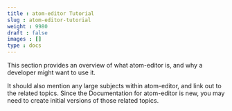 ```yaml
---
title : atom-editor Tutorial
slug : atom-editor-tutorial
weight : 9980
draft : false
images : []
type : docs
---
```


This section provides an overview of what atom-editor is, and why a developer might want to use it.

It should also mention any large subjects within atom-editor, and link out to the related topics.  Since the Documentation for atom-editor is new, you may need to create initial versions of those related topics.

